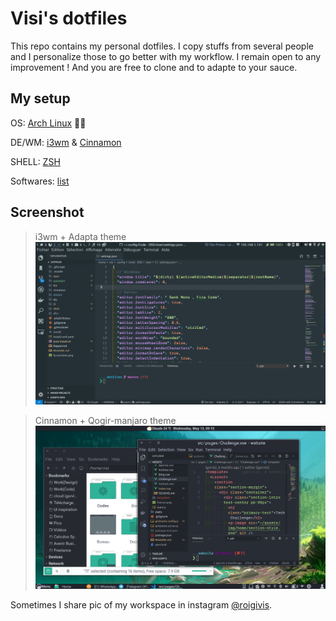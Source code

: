 # Visi's dotfiles

This repo contains my personal dotfiles. I copy stuffs from several people and I personalize those to go better with my workflow. I remain open to any improvement ! And you are free to clone and to adapte to your sauce.

## My setup

OS: [Arch Linux](https://archlinux.com/) 👌🏿

DE/WM: [i3wm](https://i3wm.org/) & [Cinnamon](https://github.com/linuxmint/Cinnamon)

SHELL: [ZSH](https://zsh.org)

Softwares: [list](apps/)

## Screenshot

> i3wm + Adapta theme
![Screenshot](Screenshot1.png)


> Cinnamon + Qogir-manjaro theme
![Screenshot](Screenshot2.png)

Sometimes I share pic of my workspace in instagram [@roigivis](https://instagram.com/roigivis).

